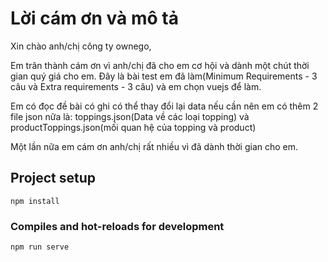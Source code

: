 # Lời cám ơn và mô tả

Xin chào anh/chị công ty ownego,

Em trân thành cám ơn vì anh/chị đã cho em cơ hội và dành một chút thời gian quý giá cho em.
Đây là bài test em đã làm(Minimum Requirements - 3 câu và Extra requirements - 3 câu) và em chọn vuejs để làm.

Em có đọc đề bài có ghi có thể thay đổi lại data nếu cần nên em có thêm 2 file json nữa là: 
toppings.json(Data về các loại topping) và productToppings.json(mối quan hệ của topping và product)

Một lần nữa em cám ơn anh/chị rất nhiều vì đã dành thời gian cho em.

## Project setup
```
npm install
```

### Compiles and hot-reloads for development
```
npm run serve
```